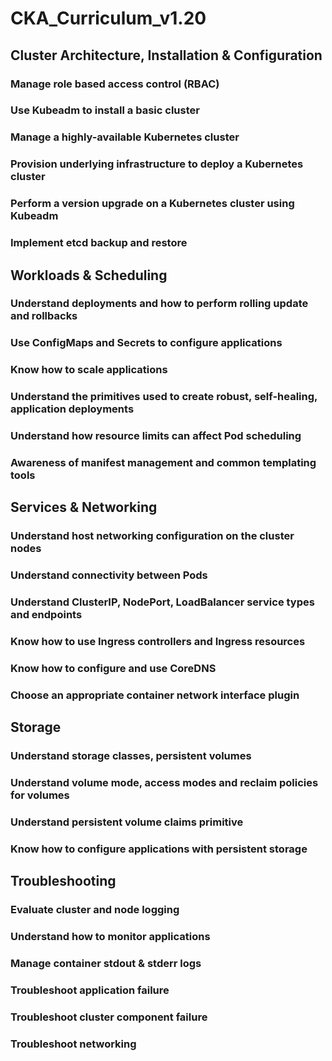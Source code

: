 # CKA_Curriculum_v1.20

## Cluster Architecture, Installation & Configuration

### Manage role based access control (RBAC)

### Use Kubeadm to install a basic cluster

### Manage a highly-available Kubernetes cluster

### Provision underlying infrastructure to deploy a Kubernetes cluster

### Perform a version upgrade on a Kubernetes cluster using Kubeadm

### Implement etcd backup and restore


## Workloads & Scheduling

### Understand deployments and how to perform rolling update and rollbacks

### Use ConfigMaps and Secrets to configure applications

### Know how to scale applications

### Understand the primitives used to create robust, self-healing, application deployments

### Understand how resource limits can affect Pod scheduling

### Awareness of manifest management and common templating tools

## Services & Networking

### Understand host networking configuration on the cluster nodes

### Understand connectivity between Pods

### Understand ClusterIP, NodePort, LoadBalancer service types and endpoints

### Know how to use Ingress controllers and Ingress resources

### Know how to configure and use CoreDNS

### Choose an appropriate container network interface plugin

## Storage

### Understand storage classes, persistent volumes

### Understand volume mode, access modes and reclaim policies for volumes

### Understand persistent volume claims primitive

### Know how to configure applications with persistent storage

## Troubleshooting

### Evaluate cluster and node logging

### Understand how to monitor applications

### Manage container stdout & stderr logs

### Troubleshoot application failure

### Troubleshoot cluster component failure

### Troubleshoot networking